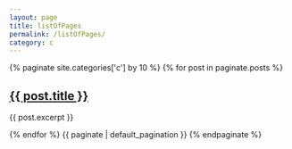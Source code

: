 ```yaml
---
layout: page
title: listOfPages
permalink: /listOfPages/
category: c
---
```


{% paginate site.categories['c'] by 10 %}
  {% for post in paginate.posts %}
    <h2><a href="{{ post.url | absolute_url }}">{{ post.title }}</a></h2>
    <p>{{ post.excerpt }}</p>
  {% endfor %}
  {{ paginate | default_pagination }}
{% endpaginate %}
